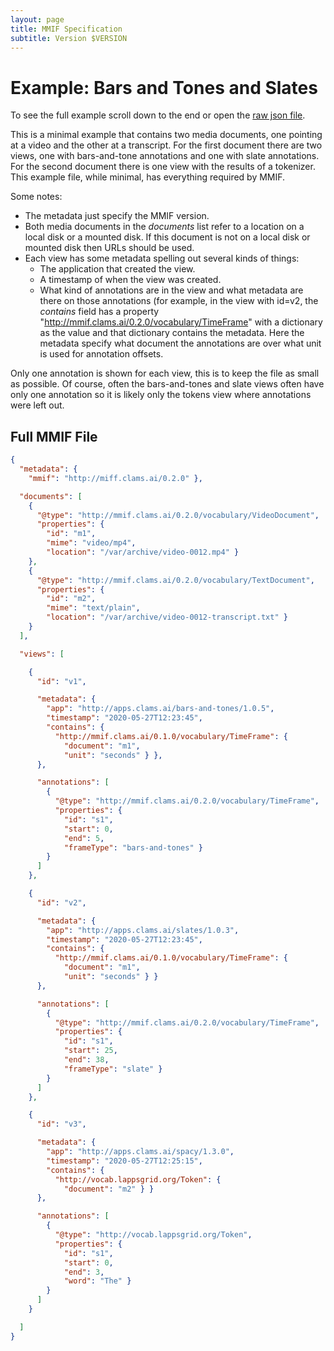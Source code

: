 ```yaml
---
layout: page
title: MMIF Specification
subtitle: Version $VERSION
---
```




# Example: Bars and Tones and Slates

To see the full example scroll down to the end or open the [raw json file](raw.json).

This is a minimal example that contains two media documents, one pointing at a video and the other at a transcript. For the first document there are two views, one with bars-and-tone annotations and one with slate annotations. For the second document there is one view with the results of a tokenizer. This example file, while minimal, has everything required by MMIF.

Some notes:

- The metadata just specify the MMIF version.
- Both media documents in the *documents* list refer to a location on a local disk or a mounted disk. If this document is not on a local disk or mounted disk then URLs should be used. 
- Each view has some metadata spelling out several kinds of things:
  - The application that created the view.
  - A timestamp of when the view was created.
  - What kind of annotations are in the view and what metadata are there on those annotations (for example, in the view with id=v2, the *contains* field has a property "http://mmif.clams.ai/0.2.0/vocabulary/TimeFrame" with a dictionary as the value and that dictionary contains the metadata. Here the metadata specify what document the annotations are over what unit is used for annotation offsets.

Only one annotation is shown for each view, this is to keep the file as small as possible. Of course, often the bars-and-tones and slate views often have only one annotation so it is likely only the tokens view where annotations were left out.



## Full MMIF File

```json
{
  "metadata": {
    "mmif": "http://miff.clams.ai/0.2.0" },

  "documents": [
    {
      "@type": "http://mmif.clams.ai/0.2.0/vocabulary/VideoDocument",
      "properties": {
        "id": "m1",
        "mime": "video/mp4",
        "location": "/var/archive/video-0012.mp4" }
    },
    {
      "@type": "http://mmif.clams.ai/0.2.0/vocabulary/TextDocument",
      "properties": {
        "id": "m2",
        "mime": "text/plain",
        "location": "/var/archive/video-0012-transcript.txt" }
    }
  ],

  "views": [

    {
      "id": "v1",

      "metadata": {
        "app": "http://apps.clams.ai/bars-and-tones/1.0.5",
        "timestamp": "2020-05-27T12:23:45",
        "contains": {
          "http://mmif.clams.ai/0.1.0/vocabulary/TimeFrame": {
            "document": "m1",
            "unit": "seconds" } },
      },

      "annotations": [
        {
          "@type": "http://mmif.clams.ai/0.2.0/vocabulary/TimeFrame",
          "properties": {
            "id": "s1",
            "start": 0,
            "end": 5,
            "frameType": "bars-and-tones" }
        }
      ]
    },

    {
      "id": "v2",

      "metadata": {
        "app": "http://apps.clams.ai/slates/1.0.3",
        "timestamp": "2020-05-27T12:23:45",
        "contains": {
          "http://mmif.clams.ai/0.1.0/vocabulary/TimeFrame": {
            "document": "m1",
            "unit": "seconds" } }
      },

      "annotations": [
        {
          "@type": "http://mmif.clams.ai/0.2.0/vocabulary/TimeFrame",
          "properties": {
            "id": "s1",
            "start": 25,
            "end": 38,
            "frameType": "slate" }
        }
      ]
    },

    {
      "id": "v3",

      "metadata": {
        "app": "http://apps.clams.ai/spacy/1.3.0",
        "timestamp": "2020-05-27T12:25:15",
        "contains": {
          "http://vocab.lappsgrid.org/Token": {
            "document": "m2" } }
      },

      "annotations": [
        {
          "@type": "http://vocab.lappsgrid.org/Token",
          "properties": {
            "id": "s1",
            "start": 0,
            "end": 3,
            "word": "The" }
        }
      ]
    }

  ]
}
```



